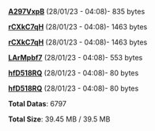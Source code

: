 [**A297VxpB**](/data/A297VxpB.txt) (28/01/23 - 04:08)- 835 bytes

[**rCXkC7qH**](/data/rCXkC7qH.txt) (28/01/23 - 04:08)- 1463 bytes

[**rCXkC7qH**](/data/rCXkC7qH.txt) (28/01/23 - 04:08)- 1463 bytes

[**LArMpbf7**](/data/LArMpbf7.txt) (28/01/23 - 04:08)- 553 bytes

[**hfD518RQ**](/data/hfD518RQ.txt) (28/01/23 - 04:08)- 80 bytes

[**hfD518RQ**](/data/hfD518RQ.txt) (28/01/23 - 04:08)- 80 bytes

**Total Datas**: 6797

**Total Size**: 39.45 MB / 39.5 MB